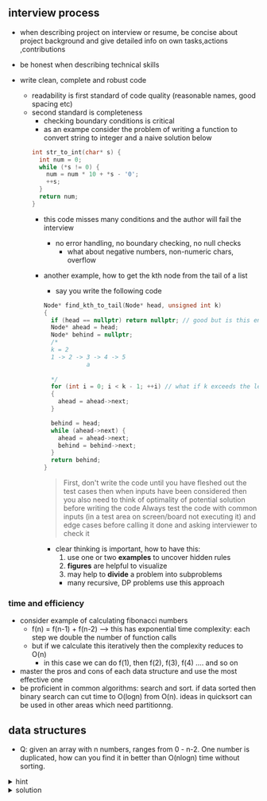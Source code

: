## interview process
- when describing project on interview or resume, be concise about project background and give detailed info on own tasks,actions ,contributions

- be honest when describing technical skills

- write clean, complete and robust code
  - readability is first standard of code quality (reasonable names, good spacing etc)
  - second standard is completeness
    - checking boundary conditions is critical
    - as an exampe consider the problem of writing a function to convert string to integer and a naive solution below
    ```cpp
    int str_to_int(char* s) {
      int num = 0;
      while (*s != 0) {
        num = num * 10 + *s - '0';
        ++s;
      }
      return num;
    }
    ```
    - this code misses many conditions and the author will fail the interview
      - no error handling, no boundary checking, no null checks
        - what about negative numbers, non-numeric chars, overflow 
    - another example, how to get the kth node from the tail of a list
      - say you write the following code
      ```cpp
      Node* find_kth_to_tail(Node* head, unsigned int k)
      {
        if (head == nullptr) return nullptr; // good but is this enough?
        Node* ahead = head;
        Node* behind = nullptr;
        /*
        k = 2
        1 -> 2 -> 3 -> 4 -> 5
                  a                     
        
        */
        for (int i = 0; i < k - 1; ++i) // what if k exceeds the length of list, what if k  is 0
        {
          ahead = ahead->next;
        }

        behind = head;
        while (ahead->next) {
          ahead = ahead->next;
          behind = behind->next;
        }
        return behind;
      }
      ```

      > First, don't write the code until you have fleshed out the test cases
      > then when inputs have been considered then you also need to think of optimality
      > of potential solution before writing the code
      > Always test the code with common inputs (in a test area on screen/board not executing it) and edge cases 
      > before calling it done and asking interviewer to check it 

      - clear thinking is important, how to have this:
        1. use one or two **examples** to uncover hidden rules
        2. **figures** are helpful to visualize
        3. may help to **divide** a problem into subproblems
          - many recursive, DP problems use this approach
          
### time and efficiency

- consider example of calculating fibonacci numbers
  - f(n) = f(n-1) + f(n-2) --> this has exponential time complexity: each step we double the number of function calls
  - but if we calculate this iteratively then the complexity reduces to O(n)
    - in this case we can do f(1), then f(2), f(3), f(4) .... and so on
- master the pros and cons of each data structure and use the most effective one
- be proficient in common algorithms: search and sort. if data sorted then binary search can cut time to O(logn) from O(n).
  ideas in quicksort can be used in other areas which need partitionng.

## data structures

- Q: given an array with n numbers, ranges from 0 - n-2. One number is duplicated, how can you find it in better than O(nlogn) time without sorting.

<details>
<summary> hint </summary>
- only one number is duplicate
- can you use some math?  
</details>

<details>
<summary> solution </summary>

so if we have [0,1,2,3,4,4,5] without duplicate we can have [0,1,2,3,4,5,6]
0 + 1 + 2 + 3 -> 6
(4*3) / 2 -> 6

so if we do (0+1+2+3+4+4+5) - (0+1+2+3+4+5) = 4

this will work even if last one is duplicated (0+1+2+3+4+5+5) - (0+1+2+3+4+5) = 5 and since adding is commutative order of elements does not matter

```cpp
// guaranteed to only have one duplicate
int get_dup(std::vector<int>& nums)
{
  int len = nums.size();

  int sum1 = 0;
  for (int i = 0; i < len; i++)
  {
    if (nums[i] < 0 || num[i] > len - 2) abort();
    sum1 += nums[i];
  }
  int sum2 = ((len - 1) * (len - 2)) >> 1; // which an unreadable way to say { N * (N -2) / 2 } where N = len - 1
  return sum1 - sum2;
}
```

testcases:
1. normal case
2. input is [0, 0]
3. some nums are out of range (0, n-2]

</details>



